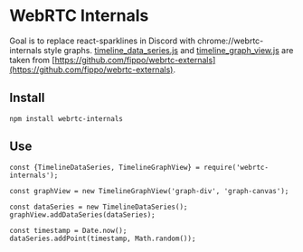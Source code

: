 WebRTC Internals
================

Goal is to replace react-sparklines in Discord with chrome://webrtc-internals style graphs. [timeline_data_series.js](https://github.com/fippo/webrtc-externals/blob/master/webrtc-internals.js#L207-L341) and [timeline_graph_view.js](https://github.com/fippo/webrtc-externals/blob/master/webrtc-internals.js#L510-#L1063) are taken from [https://github.com/fippo/webrtc-externals](https://github.com/fippo/webrtc-externals).


Install
-------

    npm install webrtc-internals

Use
---

    const {TimelineDataSeries, TimelineGraphView} = require('webrtc-internals');
  
    const graphView = new TimelineGraphView('graph-div', 'graph-canvas');

    const dataSeries = new TimelineDataSeries();
    graphView.addDataSeries(dataSeries);

    const timestamp = Date.now();
    dataSeries.addPoint(timestamp, Math.random());
